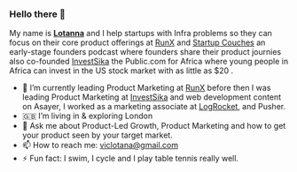 ### Hello there 👋


My name is **[Lotanna](https://twitter.com/viclotana)** and I help startups with Infra problems so they can focus on their core product offerings at [RunX](https://runx.dev) and [Startup Couches](https://feeds.transistor.fm/startup-couches-with-lotanna) an early-stage founders podcast where founders share their product journies also co-founded [InvestSika](http://investsika.com/) the Public.com for Africa where young people in Africa can invest in the US stock market with as little as $20 .

- 🔭 I’m currently leading Product Marketing at [RunX](https://runx.dev) before then I was leading Product Marketing at [InvestSika](http://investsika.com/) and web development content on Asayer, I worked as a marketing associate at [LogRocket](https://blog.logrocket.com/author/nwoselotanna/), and Pusher.
- 🇬🇧  I’m living in & exploring London
- 💬 Ask me about Product-Led Growth, Product Marketing and how to get your product seen by your target market.
- 📫 How to reach me: viclotana@gmail.com
- ⚡ Fun fact: I swim, I cycle and I play table tennis really well. 
